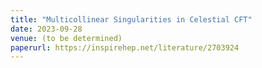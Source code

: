 ```yaml
---
title: "Multicollinear Singularities in Celestial CFT"
date: 2023-09-28
venue: (to be determined)
paperurl: https://inspirehep.net/literature/2703924
---
```

